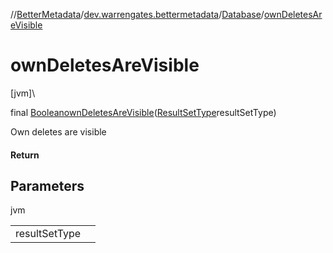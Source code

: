 //[BetterMetadata](../../../index.md)/[dev.warrengates.bettermetadata](../index.md)/[Database](index.md)/[ownDeletesAreVisible](own-deletes-are-visible.md)

# ownDeletesAreVisible

[jvm]\

final [Boolean](https://docs.oracle.com/javase/8/docs/api/java/lang/Boolean.html)[ownDeletesAreVisible](own-deletes-are-visible.md)([ResultSetType](../-result-set-type/index.md)resultSetType)

Own deletes are visible

#### Return

## Parameters

jvm

| | |
|---|---|
| resultSetType |  |
